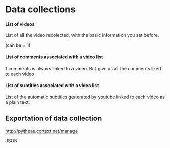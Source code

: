# Data collections

#### List of videos

List of all the video recolected, with the basic information you set before.

(can be = 1)


#### List of comments associated with a video list

1 comments is always linked to a video. But give us all the comments liked to each video

#### List of subtitles associated with a video list

List of the automatic subtitles generated by youtube linked to each video as a plain text.

## Exportation of data collection

http://pytheas.cortext.net/manage

JSON 